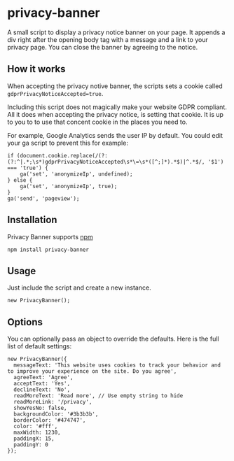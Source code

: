 # privacy-banner
A small script to display a privacy notice banner on your page. It appends a div right after the opening body tag with a message and a link to your privacy page. You can close the banner by agreeing to the notice.

## How it works
When accepting the privacy notive banner, the scripts sets a cookie called `gdprPrivacyNoticeAccepted=true`.

Including this script does not magically make your website GDPR compliant. All it does when accepting the privacy notice, is setting that cookie. It is up to you to to use that concent cookie in the places you need to. 

For example, Google Analytics sends the user IP by default. You could edit your ga script to prevent this for example:

```
if (document.cookie.replace(/(?:(?:^|.*;\s*)gdprPrivacyNoticeAccepted\s*\=\s*([^;]*).*$)|^.*$/, '$1') === 'true') {
    ga('set', 'anonymizeIp', undefined);
} else {
    ga('set', 'anonymizeIp', true);
}
ga('send', 'pageview');
```

## Installation
Privacy Banner supports [npm](https://www.npmjs.com/package/privacy-banner)
```
npm install privacy-banner
```

## Usage
Just include the script and create a new instance.

```
new PrivacyBanner();
```

## Options
You can optionally pass an object to override the defaults. Here is the full list of default settings:
```
new PrivacyBanner({
  messageText: 'This website uses cookies to track your behavior and to improve your experience on the site. Do you agree',
  agreeText: 'Agree',
  acceptText: 'Yes',
  declineText: 'No',
  readMoreText: 'Read more', // Use empty string to hide
  readMoreLink: '/privacy',
  showYesNo: false,
  backgroundColor: '#3b3b3b',
  borderColor: '#474747',
  color: '#fff',
  maxWidth: 1230,
  paddingX: 15,
  paddingY: 0
});
```
